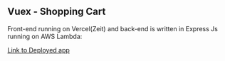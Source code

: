 
## Vuex - Shopping Cart
Front-end running on Vercel(Zeit) and back-end is written in Express Js running on AWS Lambda:

[Link to Deployed app](https://shopping-cart-five-omega.vercel.app)


